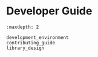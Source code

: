 # Developer Guide

```{toctree}
:maxdepth: 2

development_environment
contributing_guide
library_design
